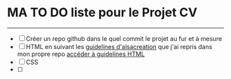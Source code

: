 # MA TO DO liste pour le Projet CV
* * *

- [ ] Créer un repo github dans le quel commit le projet au fur et à mesure
- [ ] HTML en suivant les [guidelines d'alsacreation](https://github.com/alsacreations/guidelines/blob/master/Guidelines-HTML.md) que j'ai repris dans mon propre repo [accéder à guidelines HTML](./guidelines-HTML.md)
- [ ] CSS 
- [ ] 

